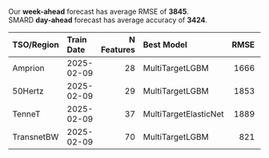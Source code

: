 
Our __week-ahead__ forecast has average RMSE of __3845__.  
SMARD __day-ahead__ forecast has average accuracy of __3424__. 
    
| TSO/Region   | Train Date   |   N Features | Best Model            |   RMSE |   TSO RMSE |
|:-------------|:-------------|-------------:|:----------------------|-------:|-----------:|
| Amprion      | 2025-02-09   |           28 | MultiTargetLGBM       |   1666 |       1539 |
| 50Hertz      | 2025-02-09   |           29 | MultiTargetLGBM       |   1853 |       4312 |
| TenneT       | 2025-02-09   |           37 | MultiTargetElasticNet |   1889 |       1541 |
| TransnetBW   | 2025-02-09   |           70 | MultiTargetLGBM       |    821 |       1328 |
